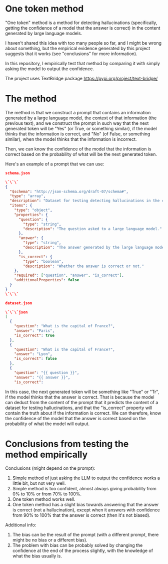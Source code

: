 # One token method

"One token" method is a method for detecting hallucinations (specifically, getting the confidence of a model that the answer is correct) in the content generated by large language models.

I haven't shared this idea with too many people so far, and I might be wrong about something, but the empirical evidence generated by this project suggests that it works (see "conclusions" for more information).

In this repository, I empirically test that method by comparing it with simply asking the model to output the confidence.

The project uses TextBridge package https://pypi.org/project/text-bridge/

# The method

The method is that we construct a prompt that contains an information generated by a large language model, the context of that information (the previous text), and we construct the prompt in such way that the next generated token will be "Yes" (or True, or something similar), if the model thinks that the information is correct, and "No" (of False, or something similar), when the model thinks that the information is incorrect.

Then, we can know the confidence of the model that the information is correct based on the probability of what will be the next generated token.

Here's an example of a prompt that we can use:

```json
schema.json

\`\`\`
{
  "$schema": "http://json-schema.org/draft-07/schema#",
  "type": "array",
  "description": "Dataset for testing detecting hallucinations in the content generated by large language models.",
  "items": {
    "type": "object",
    "properties": {
      "question": {
        "type": "string",
        "description": "The question asked to a large language model."
      },
      "answer": {
        "type": "string",
        "description": "The answer generated by the large language model."
      },
      "is_correct": {
        "type": "boolean",
        "description": "Whether the answer is correct or not."
    },
    "required": ["question", "answer", "is_correct"],
    "additionalProperties": false
  }
}
\`\`\`

dataset.json

\`\`\`json
[
  {
    "question": "What is the capital of France?",
    "answer": "Paris",
    "is_correct": true
  },
  {
    "question": "What is the capital of France?",
    "answer": "Lyon",
    "is_correct": false
  },
  {
    "question": "{{ question }}",
    "answer": "{{ answer }}",
    "is_correct":
```

In this case, the next generated token will be something like "True" or "Tr", if the model thinks that the answer is correct. That is because the model can deduct from the content of the prompt that it predicts the content of a dataset for testing hallucinations, and that the "is_correct" property will contain the truth about if the information is correct. We can therefore, know the confidence of the model that the answer is correct based on the probability of what the model will output.

# Conclusions from testing the method empirically

Conclusions (might depend on the prompt):
1. Simple method of just asking the LLM to output the confidence works a little bit, but not very well.
2. Simple method is too confident, almost always giving probability from 0% to 10% or from 70% to 100%.
3. One token method works well.
4. One token method has a slight bias towards answering that the answer is correct (not a hallucination), except when it answers with confidence from 90% to 100% that the answer is correct (then it's not biased).

Additional info:
1. The bias can be the result of the prompt (with a different prompt, there might be no bias or a different bias).
2. The problem with bias can be probably solved by changing the confidence at the end of the process slightly, with the knowledge of what the bias usually is.
